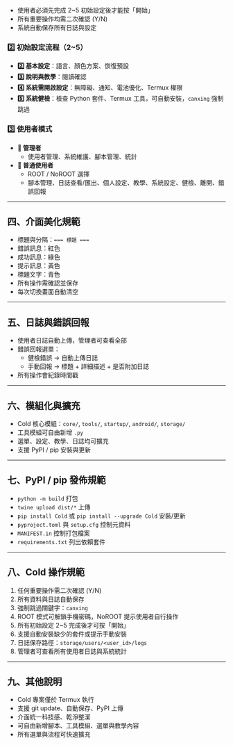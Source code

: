 
- 使用者必須先完成 2~5 初始設定後才能按「開始」
- 所有重要操作均需二次確認 (Y/N)
- 系統自動保存所有日誌與設定

### 2️⃣ 初始設定流程（2~5）

- **2️⃣ 基本設定**：語言、顏色方案、恢復預設  
- **3️⃣ 說明與教學**：閱讀確認  
- **4️⃣ 系統需開啟設定**：無障礙、通知、電池優化、Termux 權限  
- **5️⃣ 系統健檢**：檢查 Python 套件、Termux 工具，可自動安裝，`canxing` 強制跳過  

### 3️⃣ 使用者模式

- **👑 管理者**
  - 使用者管理、系統維護、腳本管理、統計  
- **👤 普通使用者**
  - ROOT / NoROOT 選擇
  - 腳本管理、日誌查看/匯出、個人設定、教學、系統設定、健檢、離開、錯誤回報  

---

## 四、介面美化規範

- 標題與分隔：`=== 標題 ===`  
- 錯誤訊息：紅色  
- 成功訊息：綠色  
- 提示訊息：黃色  
- 標題文字：青色  
- 所有操作需確認並保存  
- 每次切換畫面自動清空  

---

## 五、日誌與錯誤回報

- 使用者日誌自動上傳，管理者可查看全部  
- 錯誤回報選單：
  - 健檢錯誤 → 自動上傳日誌  
  - 手動回報 → 標題 + 詳細描述 + 是否附加日誌  
- 所有操作會紀錄時間戳  

---

## 六、模組化與擴充

- Cold 核心模組：`core/`, `tools/`, `startup/`, `android/`, `storage/`  
- 工具模組可自由新增 `.py`  
- 選單、設定、教學、日誌均可擴充  
- 支援 PyPI / pip 安裝與更新  

---

## 七、PyPI / pip 發佈規範

- `python -m build` 打包  
- `twine upload dist/*` 上傳  
- `pip install Cold` 或 `pip install --upgrade Cold` 安裝/更新  
- `pyproject.toml` 與 `setup.cfg` 控制元資料  
- `MANIFEST.in` 控制打包檔案  
- `requirements.txt` 列出依賴套件  

---

## 八、Cold 操作規範

1. 任何重要操作需二次確認 (Y/N)  
2. 所有資料與日誌自動保存  
3. 強制跳過關鍵字：`canxing`  
4. ROOT 模式可解鎖手機密碼，NoROOT 提示使用者自行操作  
5. 所有初始設定 2~5 完成後才可按「開始」  
6. 支援自動安裝缺少的套件或提示手動安裝  
7. 日誌保存路徑：`storage/users/<user_id>/logs`  
8. 管理者可查看所有使用者日誌與系統統計  

---

## 九、其他說明

- Cold 專案僅於 Termux 執行  
- 支援 git update、自動保存、PyPI 上傳  
- 介面統一科技感、乾淨整潔  
- 可自由新增腳本、工具模組、選單與教學內容  
- 所有選單與流程可快速擴充  

